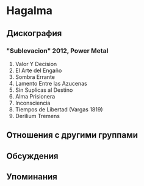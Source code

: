 # Hagalma



## Дискография

### "Sublevacion" 2012, Power Metal

1. Valor Y Decision		 
2. El Arte del Enga&#241;o		 
3. Sombra Errante		 
4. Lamento Entre las Azucenas		 
5. Sin Suplicas al Destino		 
6. Alma Prisionera		 
7. Inconsciencia		 
8. Tiempos de Libertad (Vargas 1819)		 
9. Derilium Tremens


## Отношения с другими группами


## Обсуждения


## Упоминания

